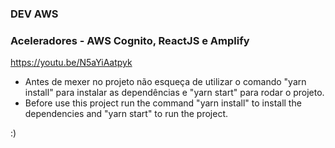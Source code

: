 ### DEV AWS

### Aceleradores - AWS Cognito, ReactJS e Amplify

https://youtu.be/N5aYiAatpyk

- Antes de mexer no projeto não esqueça de utilizar o comando "yarn install" para instalar as dependências e "yarn start" para rodar o projeto.
- Before use this project run the command "yarn install" to install the dependencies and "yarn start" to run the project.

:)
